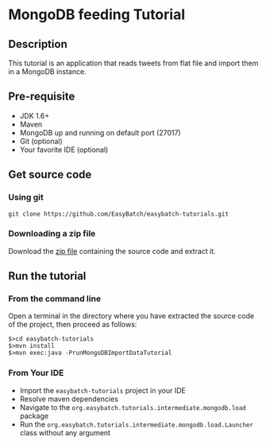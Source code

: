 # MongoDB feeding Tutorial

## Description

This tutorial is an application that reads tweets from flat file and import them in a MongoDB instance.

## Pre-requisite

* JDK 1.6+
* Maven
* MongoDB up and running on default port (27017)
* Git (optional)
* Your favorite IDE (optional)

## Get source code

### Using git

`git clone https://github.com/EasyBatch/easybatch-tutorials.git`

### Downloading a zip file

Download the [zip file](https://github.com/EasyBatch/easybatch-tutorials/archive/master.zip) containing the source code and extract it.

## Run the tutorial

### From the command line

Open a terminal in the directory where you have extracted the source code of the project, then proceed as follows:

```
$>cd easybatch-tutorials
$>mvn install
$>mvn exec:java -PrunMongoDBImportDataTutorial
```

### From Your IDE

* Import the `easybatch-tutorials` project in your IDE
* Resolve maven dependencies
* Navigate to the `org.easybatch.tutorials.intermediate.mongodb.load` package
* Run the `org.easybatch.tutorials.intermediate.mongodb.load.Launcher` class without any argument
